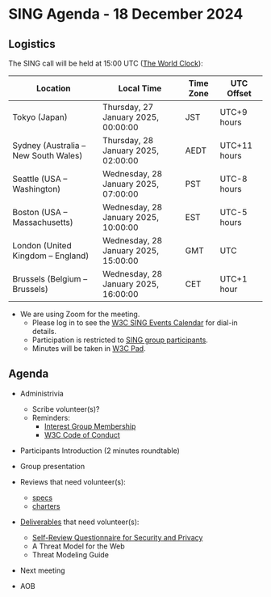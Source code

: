 # SING Agenda - 18 December 2024

## Logistics

The SING call will be held at 15:00 UTC ([The World Clock](https://www.timeanddate.com/worldclock/meetingdetails.html?year=2025&month=01&day=28&hour=15&min=0&sec=0&p1=248&p2=240&p3=234&p4=43&p5=136&p6=48)):

| Location                       | Local Time                             | Time Zone | UTC Offset     |
|--------------------------------|-----------------------------------------|-----------|----------------|
| Tokyo (Japan)                  | Thursday, 27 January 2025, 00:00:00    | JST       | UTC+9 hours    |
| Sydney (Australia – New South Wales) | Thursday, 28 January 2025, 02:00:00    | AEDT      | UTC+11 hours   |
| Seattle (USA – Washington)     | Wednesday, 28 January 2025, 07:00:00   | PST       | UTC-8 hours    |
| Boston (USA – Massachusetts)   | Wednesday, 28 January 2025, 10:00:00   | EST       | UTC-5 hours    |
| London (United Kingdom – England) | Wednesday, 28 January 2025, 15:00:00   | GMT       | UTC            |
| Brussels (Belgium – Brussels)  | Wednesday, 28 January 2025, 16:00:00   | CET       | UTC+1 hour     |


* We are using Zoom for the meeting.
    * Please log in to see the [W3C SING Events Calendar](https://www.w3.org/groups/ig/security/calendar/) for dial-in details. 
    * Participation is restricted to [SING group participants](https://www.w3.org/groups/ig/security/participants/).
    * Minutes will be taken in [W3C Pad](https://pad.w3.org/p/SING_2025-01-28).


## Agenda

* Administrivia
  * Scribe volunteer(s)?
  * Reminders: 
     * [Interest Group Membership](https://www.w3.org/groups/ig/security/)
     * [W3C Code of Conduct](https://www.w3.org/policies/code-of-conduct/)

* Participants Introduction (2 minutes roundtable)
* Group presentation
* Reviews that need volunteer(s):
   * [specs](https://github.com/w3c/security-request/issues?q=is%3Aissue+is%3Aopen+no%3Aassignee+)
   * [charters](https://github.com/w3c/strategy/issues?q=is%3Aissue+is%3Aopen+label%3A%22Horizontal+review+requested%22++-label%3A%22Security+review+completed%22+-label%3ACouncil)
* [Deliverables](https://www.w3.org/2024/11/security-ig-charter.html#deliverables) that need volunteer(s):
  * [Self-Review Questionnaire for Security and Privacy](https://www.w3.org/TR/security-privacy-questionnaire/)
  * A Threat Model for the Web
  * Threat Modeling Guide

* Next meeting

* AOB
 
